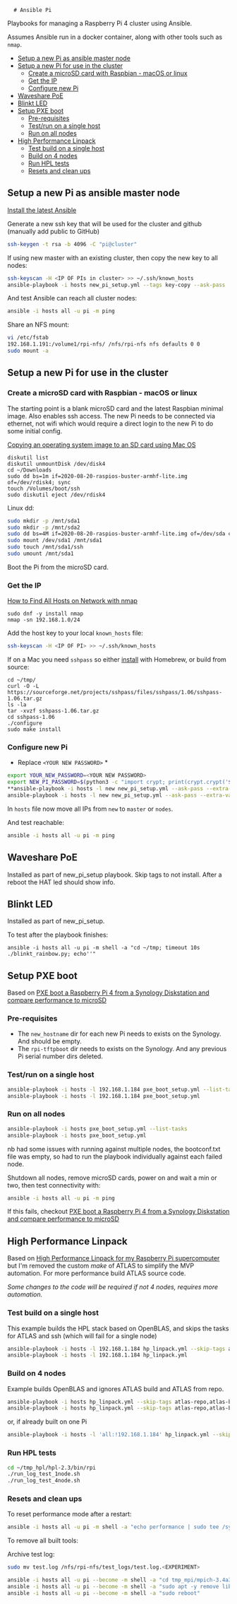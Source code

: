       # Ansible Pi

Playbooks for managing a Raspberry Pi 4 cluster using Ansible. 

Assumes Ansible run in a docker container, along with other tools such as `nmap`.

- [Setup a new Pi as ansible master node](#setup-a-new-pi-as-ansible-master-node)
- [Setup a new Pi for use in the cluster](#setup-a-new-pi-for-use-in-the-cluster)
  - [Create a microSD card with Raspbian - macOS or linux](#create-a-microsd-card-with-raspbian---macos-or-linux)
  - [Get the IP](#get-the-ip)
  - [Configure new Pi](#configure-new-pi)
- [Waveshare PoE](#waveshare-poe)
- [Blinkt LED](#blinkt-led)
- [Setup PXE boot](#setup-pxe-boot)
  - [Pre-requisites](#pre-requisites)
  - [Test/run on a single host](#testrun-on-a-single-host)
  - [Run on all nodes](#run-on-all-nodes)
- [High Performance Linpack](#high-performance-linpack)
  - [Test build on a single host](#test-build-on-a-single-host)
  - [Build on 4 nodes](#build-on-4-nodes)
  - [Run HPL tests](#run-hpl-tests)
  - [Resets and clean ups](#resets-and-clean-ups)
    
## Setup a new Pi as ansible master node

[Install the latest Ansible](https://docs.ansible.com/ansible/latest/installation_guide/intro_installation.html#installing-ansible-on-debian)

Generate a new ssh key that will be used for the cluster and github (manually add public to GitHub)

```bash
ssh-keygen -t rsa -b 4096 -C "pi@cluster"

```

If using new master with an existing cluster, then copy the new key to all nodes:

```bash
ssh-keyscan -H <IP OF PIs in cluster> >> ~/.ssh/known_hosts
ansible-playbook -i hosts new_pi_setup.yml --tags key-copy --ask-pass
```

And test Ansible can reach all cluster nodes:

```bash
ansible -i hosts all -u pi -m ping
```

Share an NFS mount:

```bash
vi /etc/fstab
192.168.1.191:/volume1/rpi-nfs/ /nfs/rpi-nfs nfs defaults 0 0
sudo mount -a
```

## Setup a new Pi for use in the cluster

### Create a microSD card with Raspbian - macOS or linux

The starting point is a blank microSD card and the latest Raspbian minimal image. Also enables ssh access. The new Pi needs to be connected via ethernet, not wifi which would require a direct login to the new Pi to do some initial config.

[Copying an operating system image to an SD card using Mac OS](https://www.raspberrypi.org/documentation/installation/installing-images/mac.md)

```
diskutil list
diskutil unmountDisk /dev/disk4
cd ~/Downloads
sudo dd bs=1m if=2020-08-20-raspios-buster-armhf-lite.img of=/dev/rdisk4; sync
touch /Volumes/boot/ssh
sudo diskutil eject /dev/rdisk4
```

Linux dd:

```bash
sudo mkdir -p /mnt/sda1
sudo mkdir -p /mnt/sda2
sudo dd bs=4M if=2020-08-20-raspios-buster-armhf-lite.img of=/dev/sda conv=fsync
sudo mount /dev/sda1 /mnt/sda1
sudo touch /mnt/sda1/ssh
sudo umount /mnt/sda1
```

Boot the Pi from the microSD card.

### Get the IP

[How to Find All Hosts on Network with nmap](https://osxdaily.com/2018/07/24/find-all-hosts-network-nmap/)

```
sudo dnf -y install nmap
nmap -sn 192.168.1.0/24
```

Add the host key to your local `known_hosts` file:

```bash
ssh-keyscan -H <IP OF PI> >> ~/.ssh/known_hosts
```

If on a Mac you need `sshpass` so either [install](https://gist.github.com/arunoda/7790979) with Homebrew, or build from source:

```
cd ~/tmp/
curl -O -L  https://sourceforge.net/projects/sshpass/files/sshpass/1.06/sshpass-1.06.tar.gz
ls -la
tar -xvzf sshpass-1.06.tar.gz
cd sshpass-1.06
./configure
sudo make install
```

### Configure new Pi

* Replace `<YOUR NEW PASSWORD>` *

```bash
export YOUR_NEW_PASSWORD=<YOUR NEW PASSWORD>
export NEW_PI_PASSWORD=$(python3 -c "import crypt; print(crypt.crypt('$YOUR_NEW_PASSWORD', crypt.mksalt(crypt.METHOD_SHA512)))")
**ansible-playbook -i hosts -l new new_pi_setup.yml --ask-pass --extra-vars "new_pi_password=$NEW_PI_PASSWORD" --list-tasks**
ansible-playbook -i hosts -l new new_pi_setup.yml --ask-pass --extra-vars "new_pi_password=$NEW_PI_PASSWORD"
```

In `hosts` file now move all IPs from `new` to `master` or `nodes`.

And test reachable:

```bash
ansible -i hosts all -u pi -m ping
```

## Waveshare PoE

Installed as part of new_pi_setup playbook. Skip tags to not install. After a reboot the HAT led should show info.

## Blinkt LED

Installed as part of new_pi_setup.

To test after the playbook finishes:

```
ansible -i hosts all -u pi -m shell -a "cd ~/tmp; timeout 10s ./blinkt_rainbow.py; echo''"
```

## Setup PXE boot

Based on [PXE boot a Raspberry Pi 4 from a Synology Diskstation and compare performance to microSD](https://mikejmcfarlane.github.io/blog/2020/09/12/PXE-boot-raspberry-pi-4-from-synology-diskstation#setting-up-the-raspberry-pi-to-pxe-boot)

### Pre-requisites

+ The `new_hostname` dir for each new Pi needs to exists on the Synology. And should be empty.
+ The `rpi-tftpboot` dir needs to exists on the Synology. And any previous Pi serial number dirs deleted.

### Test/run on a single host

```bash
ansible-playbook -i hosts -l 192.168.1.184 pxe_boot_setup.yml --list-tasks
ansible-playbook -i hosts -l 192.168.1.184 pxe_boot_setup.yml
```

### Run on all nodes

```bash
ansible-playbook -i hosts pxe_boot_setup.yml --list-tasks
ansible-playbook -i hosts pxe_boot_setup.yml
```

nb had some issues with running against multiple nodes, the bootconf.txt file was empty, so had to run the playbook individually against each failed node.

Shutdown all nodes, remove microSD cards, power on and wait a min or two, then test connectivity with:

```bash
ansible -i hosts all -u pi -m ping
```

If this fails, checkout [PXE boot a Raspberry Pi 4 from a Synology Diskstation and compare performance to microSD](https://mikejmcfarlane.github.io/blog/2020/09/12/PXE-boot-raspberry-pi-4-from-synology-diskstation#setting-up-the-raspberry-pi-to-pxe-boot)


## High Performance Linpack

Based on [High Performance Linpack for my Raspberry Pi supercomputer](https://mikejmcfarlane.github.io/blog/2020/09/17/High-Performance-Linpack-for-raspberry-pi-supercomputer) but I'm removed the custom _make_ of ATLAS to simplify the MVP automation. For more performance build ATLAS source code.

*Some changes to the code will be required if not 4 nodes, requires more automation.*

### Test build on a single host

This example builds the HPL stack based on OpenBLAS, and skips the tasks for ATLAS and ssh (which will fail for a single node)

```bash
ansible-playbook -i hosts -l 192.168.1.184 hp_linpack.yml --skip-tags atlas-repo,atlas-build,ssh --list-tasks
ansible-playbook -i hosts -l 192.168.1.184 hp_linpack.yml
```

### Build on 4 nodes

Example builds OpenBLAS and ignores ATLAS build and ATLAS from repo.

```bash
ansible-playbook -i hosts hp_linpack.yml --skip-tags atlas-repo,atlas-build --list-tasks
ansible-playbook -i hosts hp_linpack.yml --skip-tags atlas-repo,atlas-build
```

or, if already built on one Pi

```bash
ansible-playbook -i hosts -l 'all:!192.168.1.184' hp_linpack.yml --skip-tags atlas-repo,atlas-build
```

### Run HPL tests

```bash
cd ~/tmp_hpl/hpl-2.3/bin/rpi
./run_log_test_1node.sh
./run_log_test_4node.sh
```

### Resets and clean ups

To reset performance mode after a restart:

```bash
ansible -i hosts all -u pi -m shell -a "echo performance | sudo tee /sys/devices/system/cpu/cpu0/cpufreq/scaling_governor"
```

To remove all built tools:

Archive test log:

```bash
sudo mv test.log /nfs/rpi-nfs/test_logs/test.log.<EXPERIMENT>
```

```bash
ansible -i hosts all -u pi --become -m shell -a "cd tmp_mpi/mpich-3.4a3/; sudo make arch=rpi uninstall; cd; rm -rf tmp_*"
ansible -i hosts all -u pi --become -m shell -a "sudo apt -y remove libatlas-base-dev; sudo apt -y autoremove"
ansible -i hosts all -u pi --become -m shell -a "sudo reboot"
```
